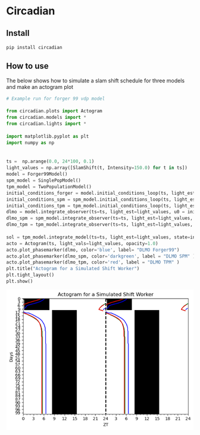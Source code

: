 Circadian
================

<!-- WARNING: THIS FILE WAS AUTOGENERATED! DO NOT EDIT! -->

## Install

``` sh
pip install circadian
```

## How to use

The below shows how to simulate a slam shift schedule for three models
and make an actogram plot

``` python
# Example run for forger 99 vdp model

from circadian.plots import Actogram
from circadian.models import *
from circadian.lights import *

import matplotlib.pyplot as plt
import numpy as np


ts =  np.arange(0.0, 24*100, 0.1)
light_values = np.array([SlamShift(t, Intensity=150.0) for t in ts])
model = Forger99Model()
spm_model = SinglePopModel()
tpm_model = TwoPopulationModel()
initial_conditions_forger = model.initial_conditions_loop(ts, light_est=light_values, num_loops=1)
initial_conditions_spm = spm_model.initial_conditions_loop(ts, light_est=light_values, num_loops=1)
initial_conditions_tpm = tpm_model.initial_conditions_loop(ts, light_est=light_values, num_loops=1)
dlmo = model.integrate_observer(ts=ts, light_est=light_values, u0 = initial_conditions_forger)
dlmo_spm = spm_model.integrate_observer(ts=ts, light_est=light_values, u0 = initial_conditions_spm)
dlmo_tpm = tpm_model.integrate_observer(ts=ts, light_est=light_values, u0 = initial_conditions_tpm)

sol = tpm_model.integrate_model(ts=ts, light_est=light_values, state=initial_conditions_tpm)
acto = Actogram(ts, light_vals=light_values, opacity=1.0)
acto.plot_phasemarker(dlmo, color='blue', label= "DLMO Forger99")
acto.plot_phasemarker(dlmo_spm, color='darkgreen', label = "DLMO SPM" )
acto.plot_phasemarker(dlmo_tpm, color='red', label = "DLMO TPM" )
plt.title("Actogram for a Simulated Shift Worker")
plt.tight_layout()
plt.show()
```

![](index_files/figure-commonmark/cell-2-output-1.png)
